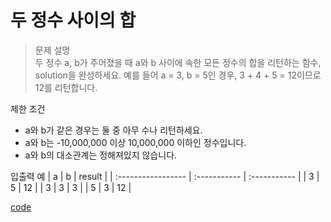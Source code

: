 # 두 정수 사이의 합

>문제 설명<br>
두 정수 a, b가 주어졌을 때 a와 b 사이에 속한 모든 정수의 합을 리턴하는 함수, solution을 완성하세요.
예를 들어 a = 3, b = 5인 경우, 3 + 4 + 5 = 12이므로 12를 리턴합니다.

제한 조건
- a와 b가 같은 경우는 둘 중 아무 수나 리턴하세요.
- a와 b는 -10,000,000 이상 10,000,000 이하인 정수입니다.
- a와 b의 대소관계는 정해져있지 않습니다.

입출력 예
| a | b | result | 
| :----------------- | :-----------  | :-----------  |
| 3 | 5 | 12 | 
| 3 | 3 | 3 |
| 5 | 3 | 12 |

[code](https://github.com/JiHoonAHN/CodingTest/blob/main/Programmers/1Level/explain/Code/%EB%91%90%20%EC%A0%95%EC%88%98%20%EC%82%AC%EC%9D%B4%EC%9D%98%20%ED%95%A9.swift)